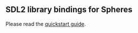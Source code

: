 ## SDL2 library bindings for Spheres

Please read the [quickstart guide](http://www.schemespheres.org/guides/en/quickstart).
